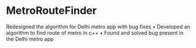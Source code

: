 # MetroRouteFinder

Redesigned the algorithm for Delhi metro app with bug fixes
• Developed an algorithm to find route of metro in c++ 
• Found and solved bug present in the Delhi metro app
